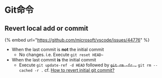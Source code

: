 # Git命令

## Revert local add or commit

{% embed url="https://github.com/microsoft/vscode/issues/44776" %}

* When the last commit is **not** the initial commit
  * No changes. i.e. Execute `git reset HEAD~`
* When the last commit **is** the initial commit
  * Execute `git update-ref -d HEAD` followed by ~~`git rm -fr .`~~ `git rm --cached -r .` cf. [How to revert initial git commit?](https://stackoverflow.com/questions/6632191/how-to-revert-initial-git-commit)

